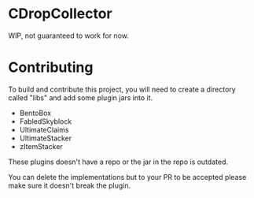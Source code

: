 # CDropCollector
WIP, not guaranteed to work for now.

# Contributing
To build and contribute this project, you will need to create a directory called "libs" and add some plugin jars into it.
- BentoBox
- FabledSkyblock
- UltimateClaims
- UltimateStacker
- zItemStacker

These plugins doesn't have a repo or the jar in the repo is outdated.

You can delete the implementations but to your PR to be accepted please make sure it doesn't break the plugin.
